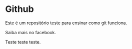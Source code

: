 # Github

Este é um repositório teste para ensinar como git funciona. 

Saiba mais no facebook.

Teste teste teste.
